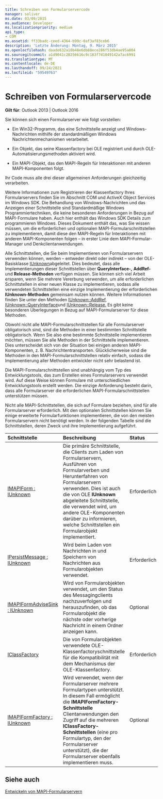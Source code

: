 ```yaml
---
title: Schreiben von Formularservercode
manager: soliver
ms.date: 03/09/2015
ms.audience: Developer
ms.localizationpriority: medium
api_type:
- COM
ms.assetid: ff33badc-ceed-4364-b99c-8af3af83ceb6
description: 'Letzte Änderung: Montag, 9. März 2015'
ms.openlocfilehash: daade632a10b48e6db88ece286f53db4ae95a804
ms.sourcegitcommit: a1d9041c20256616c9c183f7d1049142a7ac6991
ms.translationtype: MT
ms.contentlocale: de-DE
ms.lasthandoff: 09/24/2021
ms.locfileid: "59549763"
---
```

# <a name="writing-form-server-code"></a>Schreiben von Formularservercode

  
  
**Gilt für**: Outlook 2013 | Outlook 2016 
  
Sie können sich einen Formularserver wie folgt vorstellen: 
  
- Ein Win32-Programm, das eine Schnittstelle anzeigt und Windows-Nachrichten mithilfe der standardmäßigen Windows Nachrichtenmechanismen verarbeitet.
    
- Ein Objekt, das seine Klassenfactory bei OLE registriert und durch OLE-Automatisierungsmethoden aktiviert wird.
    
- Ein MAPI-Objekt, das den MAPI-Regeln für Interaktionen mit anderen MAPI-Komponenten folgt.
    
 Ihr Code muss alle drei dieser allgemeinen Anforderungen gleichzeitig verarbeiten. 
  
Weitere Informationen zum Registrieren der Klassenfactory Ihres Formularservers finden Sie im Abschnitt COM und ActiveX Object Services im Windows SDK. Die Behandlung von Windows-Nachrichten und das Anzeigen einer Schnittstelle sind Standardmäßige Windows Programmiertechniken, die keine besonderen Anforderungen in Bezug auf MAPI-Formulare haben. Auch hier enthält das Windows SDK Details zum programmieren Windows. Dieses Dokument enthält das, was Sie wissen müssen, um die erforderlichen und optionalen MAPI-Formularschnittstellen zu implementieren, damit diese den MAPI-Regeln für Interaktionen mit anderen MAPI-Komponenten folgen – in erster Linie dem MAPI-Formular-Manager und Denkclientanwendungen.
  
Alle Schnittstellen, die Sie beim Implementieren von Formularservern verwenden können, werden – entweder direkt oder indirekt – von der OLE-Basisklasse [IUnknown](https://msdn.microsoft.com/library/33f1d79a-33fc-4ce5-a372-e08bda378332%28Office.15%29.aspx)abgeleitet. Dies bedeutet, dass alle Implementierungen dieser Schnittstellen über **QueryInterface-,** **AddRef-** und **Release-Methoden** verfügen müssen. Sie können sich viel Arbeit ersparen, wenn Sie mehrere Vererbung verwenden, um alle erforderlichen Schnittstellen in einer neuen Klasse zu implementieren, sodass alle verwendeten Schnittstellen eine einzige Implementierung der erforderlichen **IUnknown-Methoden** gemeinsam nutzen können. Weitere Informationen finden Sie unter den Methoden [IUnknown::AddRef,](https://msdn.microsoft.com/library/b4316efd-73d4-4995-b898-8025a316ba63%28Office.15%29.aspx) [IUnknown::QueryInterface](https://msdn.microsoft.com/library/54d5ff80-18db-43f2-b636-f93ac053146d%28Office.15%29.aspx)und [IUnknown::Release.](https://msdn.microsoft.com/library/4b494c6f-f0ee-4c35-ae45-ed956f40dc7a%28Office.15%29.aspx) Es gibt keine besonderen Überlegungen in Bezug auf MAPI-Formularserver für diese Methoden. 
  
Obwohl nicht alle MAPI-Formularschnittstellen für alle Formularserver obligatorisch sind, sind die Methoden in einer bestimmten Schnittstelle obligatorisch. Wenn Sie also eine bestimmte Schnittstelle implementieren möchten, müssen Sie alle Methoden in der Schnittstelle implementieren. Dies unterscheidet sich von der Situation bei einigen anderen MAPI-Komponenten, z. B. Nachrichtentransporten. Glücklicherweise sind die Methoden in den MAPI-Formularschnittstellen relativ einfach, sodass die Implementierung aller Methoden entwickler nicht sehr belastend ist.
  
Die MAPI-Formularschnittstellen sind unabhängig vom Typ des Entwicklungstools, das zum Erstellen eines Formularservers verwendet wird. Auf diese Weise können Formulare mit unterschiedlichen Entwicklungstools erstellt werden. Die einzige Anforderung besteht darin, dass alle Formularserver die erforderlichen MAPI-Formularschnittstellen unterstützen müssen.
  
Nicht alle MAPI-Schnittstellen, die sich auf Formulare beziehen, sind für alle Formularserver erforderlich. Mit den optionalen Schnittstellen können Sie einige erweiterte Formularfunktionen implementieren, die von den meisten Formularservern nicht benötigt werden. In der folgenden Tabelle sind die Schnittstellen, deren Zweck und ihre Implementierung aufgeführt.
  
|**Schnittstelle**|**Beschreibung**|**Status**|
|:-----|:-----|:-----|
|[IMAPIForm : IUnknown](imapiformiunknown.md) <br/> |Die primäre Schnittstelle, die Clients zum Laden von Formularservern, Ausführen von Formularverben und Herunterfahren von Formularservern verwenden. Dies ist auch die von OLE **IUnknown** abgeleitete Schnittstelle, die verwendet wird, um andere OLE-Komponenten darüber zu informieren, welche Schnittstellen ein Formularobjekt implementiert.  <br/> |Erforderlich  <br/> |
|[IPersistMessage : IUnknown](ipersistmessageiunknown.md) <br/> |Wird beim Laden von Nachrichten in und Speichern von Nachrichten aus Formularobjekten verwendet.  <br/> |Erforderlich  <br/> |
|[IMAPIFormAdviseSink : IUnknown](imapiformadvisesinkiunknown.md) <br/> |Wird von Formularobjekten verwendet, um den Status des Messagingclients nachzuverfolgen und herauszufinden, ob das Formularobjekt die nächste oder vorherige Nachricht in einem Ordner anzeigen kann.  <br/> |Optional  <br/> |
|[IClassFactory](https://msdn.microsoft.com/library/f624f833-2b69-43bc-92cd-c4ecbe6051c5%28Office.15%29.aspx) <br/> |Die von Formularobjekten verwendete OLE-Klassenfactoryschnittstelle für die Kompatibilität mit dem Mechanismus der OLE-Klassenfactory.  <br/> |Erforderlich  <br/> |
|[IMAPIFormFactory : IUnknown](imapiformfactoryiunknown.md) <br/> |Wird verwendet, wenn der Formularserver mehrere Formulartypen unterstützt. In diesem Fall ermöglicht die **IMAPIFormFactory-Schnittstelle** Clientanwendungen den Zugriff auf die mehreren **IClassFactory-Schnittstellen** (eine pro Formulartyp, den der Formularserver unterstützt), die der Formularserver ebenfalls implementieren muss.  <br/> |Optional  <br/> |
   
## <a name="see-also"></a>Siehe auch



[Entwickeln von MAPI-Formularservern](developing-mapi-form-servers.md)

